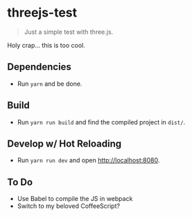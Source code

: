 # threejs-test

> Just a simple test with three.js.

Holy crap... this is too cool.

## Dependencies

* Run `yarn` and be done.

## Build

* Run `yarn run build` and find the compiled project in `dist/`.

## Develop w/ Hot Reloading

* Run `yarn run dev` and open [http://localhost:8080](http://localhost:8080).

## To Do
* Use Babel to compile the JS in webpack
* Switch to my beloved CoffeeScript?
